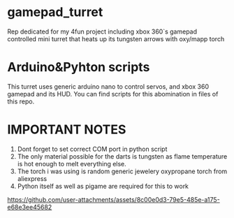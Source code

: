 # gamepad_turret
Rep dedicated for my 4fun project including xbox 360`s gamepad controlled mini turret that heats up its tungsten arrows with oxy/mapp torch
# Arduino&Pyhton scripts
This turret uses generic arduino nano to control servos, and xbox 360 gamepad and its HUD. You can find scripts for this abomination in files of this repo.
# IMPORTANT NOTES
1) Dont forget to set correct COM port in python script
2) The only material possible for the darts is tungsten as flame temperature is hot enough to melt everything else.
3) The torch i was using is random generic jewelery oxypropane torch from aliexpress
4) Python itself as well as pigame are required for this to work

https://github.com/user-attachments/assets/8c00e0d3-79e5-485e-a175-e68e3ee45682

